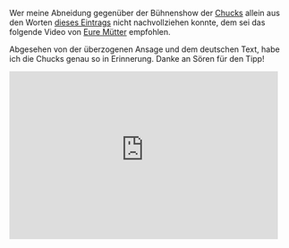 <html><body><p>Wer meine Abneidung gegenüber der Bühnenshow der <a href="http://www.chucks-online.de/" title="Offizielle Chucks-Webseite">Chucks</a> allein aus den Worten <a href="https://flowfx.de/blog/chucks-ein-verriss/" title="Blogeintrag über das Konzert der Chucks am 19.03.2011 in Ludwigshafen">dieses Eintrags</a> nicht nachvollziehen konnte, dem sei das folgende Video von <a href="http://www.euremuetter.de/" title="Webseite von Eure Mütter">Eure Mütter</a> empfohlen.

Abgesehen von der überzogenen Ansage und dem deutschen Text, habe ich die Chucks genau so in Erinnerung. Danke an Sören für den Tipp!

<iframe title="YouTube video player" width="480" height="300" src="http://www.youtube-nocookie.com/embed/deHQwzGpPzk?rel=0&amp;hd=1" frameborder="0" allowfullscreen></iframe></p></body></html>
